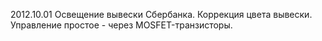 2012.10.01 Освещение вывески Сбербанка. Коррекция цвета вывески. Управление простое - через MOSFET-транзисторы.
